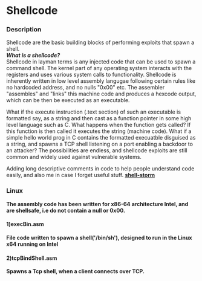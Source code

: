 # Shellcode
<h3>Description</h3>

<p>Shellcode are the basic building blocks of performing exploits that spawn a shell. </br>
<b>
<i>What is a shellcode?</i>
</b> </br>
Shellcode in layman terms is any injected code that can be used to spawn a command shell. The kernel part of any operating system interacts with the registers and uses various system calls to functionality. Shellcode is inherently written in low level assembly langugae following certain rules like no hardcoded address, and no nulls "0x00" etc. The assembler "assembles" and "links" this machine code and produces a hexcode output, which can be then be executed as an executable.

What if the execute instruction (.text section) of such an executable is formatted say, as a string and then cast as a function pointer in some high level language such as C. What happens when the function gets called? If this function is then called it executes the string (machine code). What if a simple hello world prog in C contains the formatted execuatble disguised as a string, and spawns a TCP shell listening on a port enabling a backdoor to an attacker? The possibilities are endless, and shellcode exploits are still common and widely used against vulnerable systems.

Adding long descriptive comments in code to help people understand code easily, and also me in case I forget useful stuff.
<b> <a href="http://shell-storm.org/shellcode/">shell-storm</a>

<b><link of upcoming blog></b>
</p>
<h3>Linux </h3></p>
<p>The assembly code has been written for x86-64 architecture Intel, and are shellsafe, i.e do not contain a null or 0x00.
</p>
<h4>1)execBin.asm</h4>
<p>
File code written to spawn a shell('/bin/sh'), designed to run in the Linux x64 running on Intel
</p>
<h4>2)tcpBindShell.asm</h4>
<p>
Spawns a <b>Tcp shell</b>, when a client connects over TCP. 
</p>
